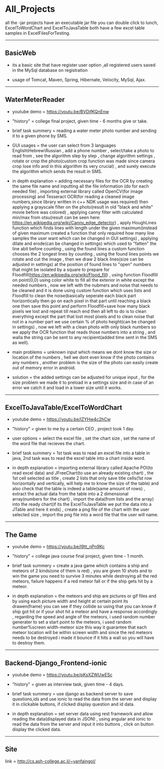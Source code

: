# All_Projects
all the -jar projects have an executable jar file you can double click to lunch, ExcelToWordChart and ExcelToJavaTable both have a few excel table samples in ExcelFilesForTesting.

----------

**BasicWeb**
-------------

- its a basic site that have register user option ,all registered users saved in the MySql database on registration

- usage of Tomcat, Maven, Spring, Hibernate, Velocity, MySql, Ajax.

----------

**WaterMeterReader**
-------------

- youtube demo = https://youtu.be/BVDjfKQnEnw

- "history" = college final project, given time - 6 months give or take.

- brief task summery = reading a water meter photo number and sending it to a given phone by SMS.

- GUI usages = the user can select from 3 languages English\Hebrew\Russian , add a phone number , select/take a photo to read from , see the algorithm step by step , change algorithm settings , rotate or crop the photo(custom crop function was made since camera crop lose info and in this algorithm its very crucial) , and surely execute the algorithm which sends the result in SMS.

- in depth explanation = adding necessary files for the OCR by creating the same file name and inputting all the file information (do for each needed file) , importing external library called OpenCV(for image processing) and Tesseract OCR(for reading a cleaned image numbers,since library written in c++ NDK usage was required) then applying a grayscale filter on the photo(result in old "black and white" movie before was colored) , applying canny filter with calculated min/max from otsu(result can be seen here: https://en.wikipedia.org/wiki/Canny_edge_detector) , apply HoughLines function which finds lines with length under the given maximum(instead of given maximum created a function that only required how many line samples the user want which can be changed in GUI settings) , applying dilate and erode(can be changed in settings) which used to "fatten" the line abit before counting , using the found lines a custom function chooses the 2 longest lines by counting , using the found lines points we rotate and cut the image , then we draw 2 black lines(size can be adjusted in settings) at the position of found lines to "open" numbers that might be isolated by a square to prepare for Floodfill(https://en.wikipedia.org/wiki/Flood_fill) , using function Floodfill on point(0,0) using color white to fill all the exterior in white except the needed numbers , now we left with the nubmers and noise that needs to be cleaned and it is done using custom function which uses lists and Floodfill to clean the noise(basically seperate each black part horizontically then go on each pixel in that part until reaching a black one then save this point and perform Floodfill+save how many black pixels we lost and repeat till reach end then all left to do is to clean everything except the part that lost most pixels and to clean noise that not in a number part we use certain % of photo height(can be changed in settings) , now we left with a clean photo with only black numbers so we apply the OCR function that reads those numbers into a string , and walla the string can be sent to any recipient(added time sent in the SMS as well).

- main problems = unknown input which means we dont know the size or location of the numbers , hell we dont even know if the photo contains any numbers , another problem is the size of the photo can easily create out of memory error in android.

- solution = the added settings can be adjusted for unique input , for the size problem we made it to preload in a settings size and in case of an error we catch it and load in a lower size until it works.

----------

**ExcelToJavaTable/ExcelToWordChart**
-------------

- youtube demo = https://youtu.be/lZYHw4c2hCw

- "history" = given to me by a certain CEO , project took 1 day.

- user options = select the excel file , set the chart size , set the name of the word file that recieves the chart.

- brief task summery = 1st task was to read an excel file into a table in java, 2nd task was to read the excel table into a chart inside word.

- in depth explanation = importing external library called Apache POI(to read excel data) and JFreeChart(to use an already existing chart) , the 1st cell selected as title , create 2 lists that only save title cells(1st row horizontally and vertically, will help me to know the size of the table) and also check that the table is indeed a table(same amount of rows) , extract the actual data from the table into a 2 dimensional array(numbers for the chart) , import the data(from lists and the array) into the ready chart(if its the ExcelToJavaTable we put the data into a JTable and here it ends) , create a png file of the chart with the user selected size , import the png file into a word file that the user will name.


----------

**The Game**
-------------

- youtube demo = https://youtu.be/I9tt_nPn9Kc

- "history" = college java course final project, given time - 1 month.

- brief task summery = create a java game which contains a ship and meteors of 2 kinds(one of them is red) , you are given 10 shots and to win the game you need to survive 3 minutes while destroying all the red meteors, failure happens if a red meteor fall or if the ship gets hit by a meteor.

- in depth explanation = the meteors and ship are pictures or gif files and by using each picture width and height at certain point its drawen(frame) you can see if they collide so using that you can know if ship got hit or if your shot hit a meteor and have a response accordingly , regarding the speed and angle of the meteors, i used random number generater to set a start point to the meteors, i used random number%screen width-meteor size this way it guarantee that each meteor location will be within screen width and since the red meteors needs to be destroyed i made it bounce if it hits a wall so you will have to destroy them.


----------

**Backend-Django_Frontend-ionic**
-------------

- youtube demo = https://youtu.be/pKsXZWUwESc

- "history" = given as interview task, given time - 4 days.

- brief task summery = use django as backend server to save questions,ids and use ionic to read the data from the server and display it in clickable buttons, if clicked display question and id data.

- in depth explanation = set server data using rest framework and allow reading the data(displayed data in JSON) , using angular and ionic to read the data from the server and input it into buttons , click on button display the clicked data.


----------

**Site**
-------------

link = http://cs.ash-college.ac.il/~yanfaingol/